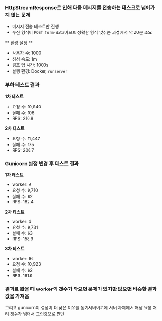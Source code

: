 ### HttpStreamResponse로 인해 다음 메시지를 전송하는 태스크로 넘어가지 않는 문제  

- 메시지 전송 테스트만 진행  
- 수신 형식이 `POST form-data`이므로 정확한 형식 맞추는 과정에서 약 20분 소요  


** 환경 설정 **
- 사용자 수: 1000  
- 생성 속도: 1m  
- 램프 업 시간: 1000s  
- 실행 환경: Docker, `runserver`  


### 부하 테스트 결과  
**1차 테스트**  
- 요청 수: 10,840  
- 실패 수: 106  
- RPS: 210.8  

**2차 테스트**  
- 요청 수: 11,447  
- 실패 수: 175  
- RPS: 206.7


### Gunicorn 설정 변경 후 테스트 결과

**1차 테스트**
- worker: 9
- 요청 수: 9,710
- 실패 수: 62  
- RPS: 182.4

**2차 테스트**
- worker: 4
- 요청 수: 9,731
- 실패 수: 63  
- RPS: 158.9

**3차 테스트**
- worker: 16
- 요청 수: 10,923
- 실패 수: 62  
- RPS: 181.6


### 결과로 봤을 때 worker의 갯수가 작으면 문제가 있지만 많으면 비슷한 결과값을 가져옴
그리고 gunicorn이 설정이 더 낮은 이유를 동기서버이기에 서버 자체에서 해당 요청 처리 갯수가 넘어서 그런것으로 판단
